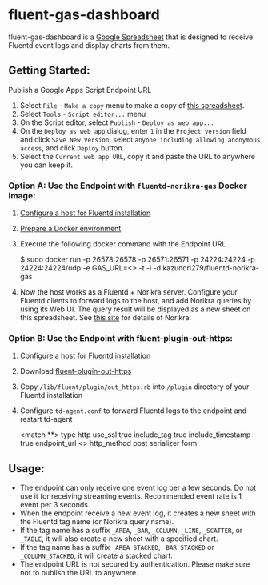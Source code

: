 fluent-gas-dashboard
====================

fluent-gas-dashboard is a [Google Spreadsheet](https://docs.google.com/spreadsheet/ccc?key=0AtBJDW02Hvh9dHUtZFlPQ0FRRGltY3dHb3hWaE11Wmc#gid=206) that is designed to receive Fluentd event logs and display charts from them.

## Getting Started:

Publish a Google Apps Script Endpoint URL

1. Select `File` - `Make a copy` menu to make a copy of [this spreadsheet](https://docs.google.com/spreadsheet/ccc?key=0AtBJDW02Hvh9dHUtZFlPQ0FRRGltY3dHb3hWaE11Wmc#gid=206).
2. Select `Tools` - `Script editor...` menu
3. On the Script editor, select `Publish` - `Deploy as web app...`
4. On the `Deploy as web app` dialog, enter `1` in the `Project version` field and click `Save New Version`, select `anyone including allowing anonymous access`, and click `Deploy` button.
5. Select the `Current web app URL`, copy it and paste the URL to anywhere you can keep it.

### Option A: Use the Endpoint with `fluentd-norikra-gas` Docker image:
1. [Configure a host for Fluentd installation](https://www.google.com/url?q=http://docs.fluentd.org/articles/before-install&usd=2&usg=ALhdy2-Eq3wSUPNxaZr13oC2Mt5UssbUhw)
2. [Prepare a Docker environment](https://www.google.com/url?q=https://www.docker.io/&usd=2&usg=ALhdy2-uNZKLM-jQQXncnc5eKHG-11c4og)
3. Execute the following docker command with the Endpoint URL

    $ sudo docker run -p 26578:26578 -p 26571:26571 -p 24224:24224 -p 24224:24224/udp -e GAS_URL=<<ENDPOINT URL>> -t -i -d kazunori279/fluentd-norikra-gas

4. Now the host works as a Fluentd + Norikra server. Configure your Fluentd clients to forward logs to the host, and add Norikra queries by using its Web UI. The query result will be displayed as a new sheet on this spreadsheet. See [this site](http://norikra.github.io/) for details of Norikra.

### Option B: Use the Endpoint with fluent-plugin-out-https:
1. [Configure a host for Fluentd installation](https://www.google.com/url?q=http://docs.fluentd.org/articles/before-install&usd=2&usg=ALhdy2-Eq3wSUPNxaZr13oC2Mt5UssbUhw)
2. Download [fluent-plugin-out-https](https://www.google.com/url?q=https://github.com/kazunori279/fluent-plugin-out-https&usd=2&usg=ALhdy28zgZOuf3L6f8uw3RZDVZefvDH1eA)
3. Copy `/lib/fluent/plugin/out_https.rb` into `/plugin` directory of your Fluentd installation
4. Configure `td-agent.conf` to forward Fluentd logs to the endpoint and restart td-agent

    <match **>
      type            http
      use_ssl         true
      include_tag     true
      include_timestamp true
      endpoint_url    <<ENDPOINT URL>>
      http_method     post
      serializer      form
    </match>

## Usage:

- The endpoint can only receive one event log per a few seconds. Do not use it for receiving streaming events. Recommended event rate is 1 event per 3 seconds.
- When the endpoint receive a new event log, it creates a new sheet with the Fluentd tag name (or Norikra query name).
- If the tag name has a suffix `_AREA`, `_BAR`, `_COLUMN`, `_LINE`, `_SCATTER`, or `_TABLE`, it will also create a new sheet with a specified chart.
- If the tag name has a suffix `_AREA_STACKED`, `_BAR_STACKED` or `_COLUMN_STACKED`, it will create a stacked chart.
- The endpoint URL is not secured by authentication. Please make sure not to publish the URL to anywhere.
